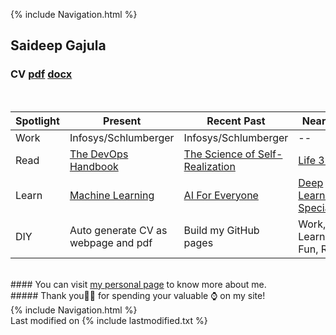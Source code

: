 <!-- Code Begin to use gtag in githubpages -->
<div id="text"></div> 
<!-- Global site tag (gtag.js) - Google Analytics -->
<script async src="https://www.googletagmanager.com/gtag/js?id=UA-139981219-1"></script>
<script>
  window.dataLayer = window.dataLayer || [];
  function gtag(){dataLayer.push(arguments);}
  gtag('js', new Date());

  gtag('config', 'UA-139981219-1');
</script>
<!-- Code End to use gtag in githubpages -->

{% include Navigation.html %}
<br>

## Saideep Gajula 
### CV <a href="https://github.com/deepuHub/deepuhub.github.io/blob/master/docs/Saideep%20Gajula.pdf?raw=true" target="_blank">pdf<a/> <a href="https://github.com/deepuHub/deepuhub.github.io/blob/master/docs/Saideep%20Gajula.docx?raw=true" target="_blank">docx<a/>
<br>
  
Spotlight | Present | Recent Past | Near Future | Timeline
------------ | ------------- | ------------- | ------------- | -------------
Work |  Infosys/Schlumberger | Infosys/Schlumberger | -- | --
Read | <a href="https://www.amazon.com/DevOps-Handbook-World-Class-Reliability-Organizations-ebook/dp/B01M9ASFQ3/" target="_blank">The DevOps Handbook</a> | <a href="https://www.amazon.com/Science-Self-Realization-Bhaktivedanta-Swami-Prabhupada/dp/0892132868/ref=asc_df_0892132868/?tag=hyprod-20&linkCode=df0&hvadid=312178271755&hvpos=1o1&hvnetw=g&hvrand=3544997109844903009&hvpone=&hvptwo=&hvqmt=&hvdev=c&hvdvcmdl=&hvlocint=&hvlocphy=9027616&hvtargid=pla-569499548369&psc=1&tag=&ref=&adgrpid=60258871377&hvpone=&hvptwo=&hvadid=312178271755&hvpos=1o1&hvnetw=g&hvrand=3544997109844903009&hvqmt=&hvdev=c&hvdvcmdl=&hvlocint=&hvlocphy=9027616&hvtargid=pla-569499548369" target="_blank">The Science of Self-Realization</a> | <a href="https://www.amazon.com/Life-3-0-Being-Artificial-Intelligence-ebook/dp/B06WGNPM7V/ref=sr_1_1?keywords=life+3.0&qid=1559279657&s=gateway&sr=8-1" target="_blank">Life 3.0</a> | <a href="https://deepuhub.github.io/reading-list/" target="_blank">Reading belt</a> 
Learn | <a href="https://www.coursera.org/learn/machine-learning?" target="_blank">Machine Learning</a> | <a href="https://www.coursera.org/learn/ai-for-everyone?" target="_blank">AI For Everyone</a> | <a href="https://www.coursera.org/specializations/deep-learning?" target="_blank">Deep Learning Specialization</a> | <a href="https://deepuhub.github.io/learning-list/" target="_blank">Learning belt</a> 
DIY | Auto generate CV as webpage and pdf  | Build my GitHub pages | Work, Read, Learn, Have Fun, Repeat! |  No Data, Generate it! 

<br>
#### You can visit <a href="https://deepuhub.github.io/pages/personal"> my personal page</a> to know more about me.
<br>
##### Thank you🙏🏽 for spending your valuable ⌚ on my site!
<br>
{% include Navigation.html %}
<br>
Last modified on {% include lastmodified.txt %} 
